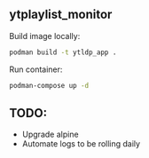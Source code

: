 ## ytplaylist_monitor

Build image locally: 
```sh
podman build -t ytldp_app .
```

Run container:
```sh
podman-compose up -d
```

## TODO:
 - Upgrade alpine
 - Automate logs to be rolling daily
